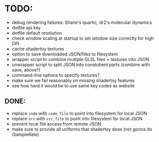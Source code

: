 # TODO:

  - debug rendering failures: Shane's quartic, dr2's molecular dynamics
  - dotfile api key
  - dotfile default resolution
  - check window scaling at startup to set window size correctly for high DPI
  - cache shadertoy textures
  - option to save downloaded JSON/files to filesystem
  - wrapper script to combine multiple GLSL files + textures into JSON
  - unwrapper script to split JSON into constutient parts (combine with save, above?)
  - command-line options to specify textures?
  - make sure we fail reasonably on missing shadertoy features
  - see how hard it would be to use same key codes as website

## DONE:

  - replace `code` with `code_file` to point into filesystem for local JSON
  - replace `src` with `src_file` to point into filesystem for local JSON
  - prevent local file access from remote JSON
  - make sure to provide all uniforms that shadertoy does (not gonna do iSampleRate)
